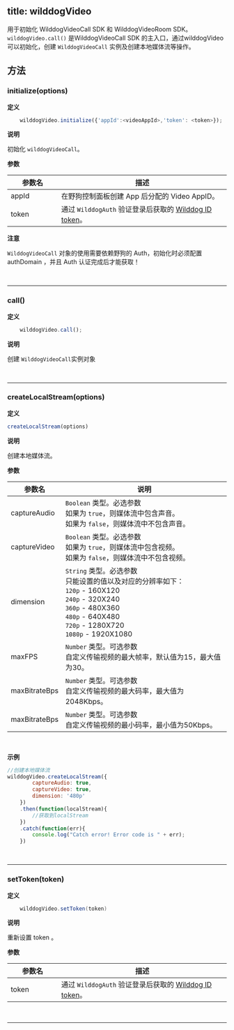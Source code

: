 title: wilddogVideo
---

用于初始化 WilddogVideoCall SDK 和 WilddogVideoRoom SDK。
`wilddogVideo.call()` 是WilddogVideoCall SDK 的主入口，通过wilddogVideo可以初始化，创建 `WilddogVideoCall` 实例及创建本地媒体流等操作。

## 方法

### initialize(options)

**定义**

```javascript
	wilddogVideo.initialize({'appId':<videoAppId>,'token': <token>});
```

**说明**

初始化 `wilddogVideoCall`。

**参数**

| 参数名 | 描述 |
|---|---|
| appId | 在野狗控制面板创建 App 后分配的 Video AppID。 |
| token | 通过 `WilddogAuth` 验证登录后获取的 [Wilddog ID token](/auth/Web/guide/concept.html#身份认证令牌)。 |

**注意**

`WilddogVideoCall` 对象的使用需要依赖野狗的 Auth，初始化时必须配置 authDomain ，并且 Auth 认证完成后才能获取！

</br>

---

### call()

**定义**

```javascript
	wilddogVideo.call();
```

**说明**

创建 `WilddogVideoCall`实例对象

</br>

---

### createLocalStream(options)

**定义**

```js
createLocalStream(options)
```

**说明**

创建本地媒体流。

**参数**

| 参数名 | 说明 |
|---|---|
| captureAudio |`Boolean` 类型。必选参数<br>如果为 `true`，则媒体流中包含声音。<br>如果为 `false`，则媒体流中不包含声音。|
| captureVideo |`Boolean` 类型。必选参数<br>如果为 `true`，则媒体流中包含视频。<br>如果为 `false`，则媒体流中不包含视频。|
| dimension |`String` 类型。必选参数<br>只能设置的值以及对应的分辨率如下：<br>`120p` - 160X120<br>`240p` - 320X240<br>`360p` - 480X360<br>`480p` - 640X480<br>`720p` - 1280X720<br>`1080p` - 1920X1080 |
| maxFPS|`Number` 类型。可选参数<br>自定义传输视频的最大帧率，默认值为15，最大值为30。|
| maxBitrateBps|`Number` 类型。可选参数<br>自定义传输视频的最大码率，最大值为2048Kbps。|
| maxBitrateBps|`Number` 类型。可选参数<br>自定义传输视频的最小码率，最小值为50Kbps。|


</br>

**示例**

```js
//创建本地媒体流
wilddogVideo.createLocalStream({
        captureAudio: true,
        captureVideo: true,
        dimension: '480p'
    })
    .then(function(localStream){
        //获取到localStream
    })
    .catch(function(err){
        console.log("Catch error! Error code is " + err);
    })
```

</br>

---

### setToken(token)

**定义**

```java
    wilddogVideo.setToken(token)
```
**说明**

重新设置 token 。

**参数**
<style>
table th:first-of-type {
    width: 100px;
}
</style>

| 参数名 | 描述 |
|---|---|
| token | 通过 `WilddogAuth` 验证登录后获取的 [Wilddog ID token](/auth/Web/guide/concept.html#身份认证令牌)。 |

</br>

---
